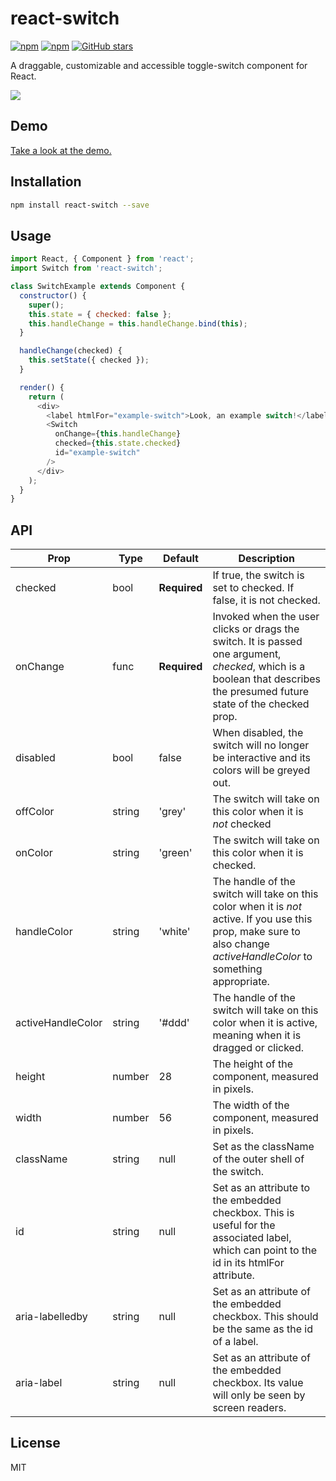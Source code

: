 # react-switch
[![npm](https://img.shields.io/npm/v/react-switch.svg)](https://www.npmjs.com/package/react-switch)
[![npm](https://img.shields.io/npm/dm/react-switch.svg)](https://www.npmjs.com/package/react-switch)
[![GitHub stars](https://img.shields.io/github/stars/yogaboll/react-switch.svg?style=social&label=Stars)](https://github.com/yogaboll/react-switch)

A draggable, customizable and accessible toggle-switch component for React.

<img src="https://media.giphy.com/media/l1J9OD7acbBrtYrWU/giphy.gif" />


## Demo

[Take a look at the demo.](https://yogaboll.github.io/react-switch/)

## Installation
```bash
npm install react-switch --save
```

## Usage
```javascript
import React, { Component } from 'react';
import Switch from 'react-switch';

class SwitchExample extends Component {
  constructor() {
    super();
    this.state = { checked: false };
    this.handleChange = this.handleChange.bind(this);
  }

  handleChange(checked) {
    this.setState({ checked });
  }

  render() {
    return (
      <div>
        <label htmlFor="example-switch">Look, an example switch!</label>
        <Switch
          onChange={this.handleChange}
          checked={this.state.checked}
          id="example-switch"
        />
      </div>
    );
  }
}
```

## API

| Prop | Type | Default | Description |
| ---- |----- | ------- | ----------- |
| checked | bool | **Required** | If true, the switch is set to checked. If false, it is not checked. |
| onChange | func | **Required** | Invoked when the user clicks or drags the switch. It is passed one argument, *checked*, which is a boolean that describes the presumed future state of the checked prop. |
| disabled | bool | false | When disabled, the switch will no longer be interactive and its colors will be greyed out. |
| offColor | string | 'grey' | The switch will take on this color when it is *not* checked |
| onColor | string | 'green' | The switch will take on this color when it is checked. |
| handleColor | string | 'white' | The handle of the switch will take on this color when it is *not* active. If you use this prop, make sure to also change *activeHandleColor* to something appropriate. |
| activeHandleColor | string | '#ddd' | The handle of the switch will take on this color when it is active, meaning when it is dragged or clicked. |
| height | number | 28 | The height of the component, measured in pixels. |
| width | number | 56 | The width of the component, measured in pixels. |
| className | string | null | Set as the className of the outer shell of the switch. |
| id | string | null | Set as an attribute to the embedded checkbox. This is useful for the associated label, which can point to the id in its htmlFor attribute. |
| aria-labelledby | string | null | Set as an attribute of the embedded checkbox. This should be the same as the id of a label. |
| aria-label | string | null | Set as an attribute of the embedded checkbox. Its value will only be seen by screen readers. |

## License

MIT